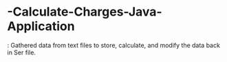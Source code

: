 # -Calculate-Charges-Java-Application
: Gathered data from text files to store, calculate, and modify the data back in Ser file. 
